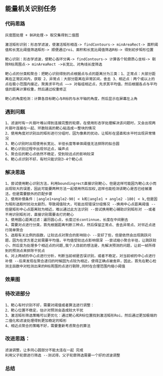 ## 能量机关识别任务

### 代码思路
    灰度图处理 + BGR处理-> 取交集得到二值图

    激活矩形识别：形态学滤波，使激活矩形相连-> findContours-> minAreaRect-> 面积阈值和长宽比阈值筛选矩形-> 顺便通过roi、面积和长宽比阈值筛选R标-> 得到初步矩形位置

    靶心识别：形态学滤波，使靶心各环分离-> findContours-> 计算各个轮廓质心坐标-> 剔除R标周围点-> minAreaRect ->长宽比、对角线长度筛选

    靶心点的分类和聚合：把靶心识别得到的点根据点与点的距离分为三类：1、正常点：大部分距离在正常区间内，获取 2、异常点：大部分距离在异常区间，舍去 3、相近点：两个或以上的点在极小范围内接近，聚类求平均点 ——> 对每组相近点，先求其平均值，然后根据各点与平均值的距离计算权重，然后通过权重修正

    靶心的角度检测：计算各目标靶心与R标的与水平轴的角度，然后显示在屏幕左上角
### 遇到问题
    1、滤波时有一片扇叶难以得到连接完整的轮廓，在使用形态学处理解决该问题时，又会出现两片扇叶连接在一起、环数较高的靶心粘连成一整块的情况
    2、使用角度对识别出的矩形进行分组时，因为像素的扰动，让矩形在竖直和水平时出现异常情况
    3、靶心识别时出现使用长宽比、半径长度等单体阈值无法排除的拟合圆
    4、靶心识别过程中出现邻近点，噪声点
    5、聚合后的靶心点依然不稳定，受到较远点的影响较深
    6、靶心点识别不好，有时只能识别3-4个靶心点
### 解决思路
    1、尝试使用靶心识别方法，利用boundingrect直接识别靶心，但是这样可能因为靶心太小而出现较大的误差，因此可能要两种方法一起使用然后加权,这样也能检测该靶心是否已经被激活，但是需要额外的匹配步骤
    2、使用补偿条件：|angle1+angle2-90| < k和|angle1 + angle2 -180| < k,但是因为矩形选取时扰动太剧烈，导致阈值较大，可能出现错误分组情况 --换用中心点距离阈值 --但是矩形中心点距离较为相近，难以通过此方法识别 --尝试换用靶心辅助识别矩形对 --或者不用识别矩形对，直接识别需要击打的靶心
    3、使用圆心距离过滤：遍历圆心点，长度过长continnue，长度在中间删去
    4、需要对点进行分类，首先根据距离判断三种点，然后保留正常点、舍去异常点、对邻近点进行简单聚合
    5、选取有关比例的函数，让较远点对聚合的影响较小 --变好了些，但是依然会出现跳跃问题，因为在求方差之前需要平均值，平均值受较远点影响很深 --尝试缩小聚合半径，让跳跃较小，然后变为处理多个相近点的问题,我个人目前的想法是，先解决预测的问题，让前一帧所得到的预测点来排除干扰点
    6、对上两帧的中心点进行分析，判断当前帧是否误识别，或者不稳定，对当前帧的中心点进行补偿 --后来发现在聚合递归的时候因为点较为相近，使得正确点被舍弃，因此，首先在靶心检测主函数中对检测出来的R标周围的点进行剔除,同时在合理范围内缩小阈值
### 效果图
### 待改进部分
    1、靶心有时识别不好，需要对阈值或者算法进行调整：
    2、靶心位置不稳定，估计对预测会造成较大干扰
    3、激活矩形筛选策略可以更优化：通过靶心和R标位置找到激活矩形Roi，然后通过更加极端的二值化和滤波处理得到更加稳定的矩形
    4、相近点聚合的策略不好，需要重新考虑聚合的算法
### 改进思路：
    滤波调整，让多同心圆部分不能太连在一起 完成
    利用父子轮廓进行筛选 --测试得，父子轮廓筛选需要一个好的滤波调整
### 总结